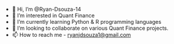 - 👋 Hi, I’m @Ryan-Dsouza-14
- 👀 I’m interested in Quant Finance
- 🌱 I’m currently learning Python & R programming languages
- 💞️ I’m looking to collaborate on various Quant Finance projects.
- 📫 How to reach me - ryanjdsouza1@gmail.com

<!---
Ryan-Dsouza-14/Ryan-Dsouza-14 is a ✨ special ✨ repository because its `README.md` (this file) appears on your GitHub profile.
You can click the Preview link to take a look at your changes.
--->
